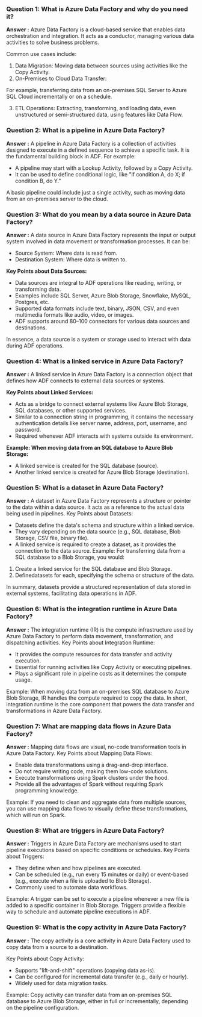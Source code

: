 ### Question 1: What is Azure Data Factory and why do you need it?
**Answer :** Azure Data Factory is a cloud-based service that enables data orchestration and integration. It acts as a conductor, managing various data activities to solve business problems. 

Common use cases include: 
1. Data Migration: Moving data between sources using activities like the Copy Activity. 
2. On-Premises to Cloud Data Transfer: 

For example, transferring data from an on-premises SQL Server to Azure SQL Cloud incrementally or on a schedule. 

3. ETL Operations: Extracting, transforming, and loading data, even unstructured or semi-structured data, using features like Data Flow.

### Question 2: What is a pipeline in Azure Data Factory?
**Answer :** A pipeline in Azure Data Factory is a collection of activities designed to execute in a defined sequence to achieve a specific task. It is the fundamental building block in ADF. For example:
- A pipeline may start with a Lookup Activity, followed by a Copy Activity.
- It can be used to define conditional logic, like "if condition A, do X; if condition B, do Y."

A basic pipeline could include just a single activity, such as moving data from an on-premises server to the cloud.

### Question 3: What do you mean by a data source in Azure Data Factory?
**Answer :** A data source in Azure Data Factory represents the input or output system involved in data movement or transformation processes. It can be:

- Source System: Where data is read from.
- Destination System: Where data is written to.

**Key Points about Data Sources:**

- Data sources are integral to ADF operations like reading, writing, or transforming data.
- Examples include SQL Server, Azure Blob Storage, Snowflake, MySQL, Postgres, etc.
- Supported data formats include text, binary, JSON, CSV, and even multimedia formats like audio, video, or images.
- ADF supports around 80–100 connectors for various data sources and destinations.

In essence, a data source is a system or storage used to interact with data during ADF operations.

### Question 4: What is a linked service in Azure Data Factory?

**Answer :** A linked service in Azure Data Factory is a connection object that defines how ADF connects to external data sources or systems.

**Key Points about Linked Services:**

- Acts as a bridge to connect external systems like Azure Blob Storage, SQL databases, or other supported services.
- Similar to a connection string in programming, it contains the necessary authentication details like server name, address, port, username, and password.
- Required whenever ADF interacts with systems outside its environment.

**Example: When moving data from an SQL database to Azure Blob Storage:**

- A linked service is created for the SQL database (source).
- Another linked service is created for Azure Blob Storage (destination).

### Question 5: What is a dataset in Azure Data Factory?
**Answer :** A dataset in Azure Data Factory represents a structure or pointer to the data within a data source. It acts as a reference to the actual data being used in pipelines.
Key Points about Datasets:
- Datasets define the data's schema and structure within a linked service.
- They vary depending on the data source (e.g., SQL database, Blob Storage, CSV file, binary file).
- A linked service is required to create a dataset, as it provides the connection to the data source.
Example: For transferring data from a SQL database to a Blob Storage, you would: 
1. Create a linked service for the SQL database and Blob Storage. 
2. Definedatasets for each, specifying the schema or structure of the data.

In summary, datasets provide a structured representation of data stored in external systems, facilitating data operations in ADF.

### Question 6: What is the integration runtime in Azure Data Factory?
**Answer :** The integration runtime (IR) is the compute infrastructure used by Azure Data Factory to perform data movement, transformation, and dispatching activities.  Key Points about Integration Runtime:
- It provides the compute resources for data transfer and activity execution.
- Essential for running activities like Copy Activity or executing pipelines.
- Plays a significant role in pipeline costs as it determines the compute usage.

Example: When moving data from an on-premises SQL database to Azure Blob Storage, IR handles the compute required to copy the data. In short, integration runtime is the core component that powers the data transfer and transformations in Azure Data Factory.

### Question 7: What are mapping data flows in Azure Data Factory?
**Answer :** Mapping data flows are visual, no-code transformation tools in Azure Data Factory.
Key Points about Mapping Data Flows:
- Enable data transformations using a drag-and-drop interface.
- Do not require writing code, making them low-code solutions.
- Execute transformations using Spark clusters under the hood.
- Provide all the advantages of Spark without requiring Spark programming knowledge.

Example: If you need to clean and aggregate data from multiple sources, you can use mapping data flows to visually define these transformations, which will run on Spark.

### Question 8: What are triggers in Azure Data Factory?
**Answer :** Triggers in Azure Data Factory are mechanisms used to start pipeline executions based on specific conditions or schedules.
Key Points about Triggers:
- They define when and how pipelines are executed.
- Can be scheduled (e.g., run every 15 minutes or daily) or event-based (e.g., execute when a file is uploaded to Blob Storage).
- Commonly used to automate data workflows.

Example: A trigger can be set to execute a pipeline whenever a new file is added to a specific container in Blob Storage. Triggers provide a flexible way to schedule and automate pipeline executions in ADF.

### Question 9: What is the copy activity in Azure Data Factory?
**Answer :** The copy activity is a core activity in Azure Data Factory used to copy data from a source to a destination.

Key Points about Copy Activity:
- Supports "lift-and-shift" operations (copying data as-is).
- Can be configured for incremental data transfer (e.g., daily or hourly).
- Widely used for data migration tasks.

Example: Copy activity can transfer data from an on-premises SQL database to Azure Blob Storage, either in full or incrementally, depending on the pipeline configuration.
